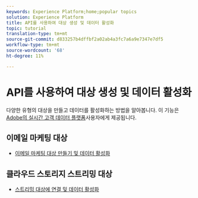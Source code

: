 ```yaml
---
keywords: Experience Platform;home;popular topics
solution: Experience Platform
title: API를 사용하여 대상 생성 및 데이터 활성화
topic: tutorial
translation-type: tm+mt
source-git-commit: d833257b4dffbf2a02ab4a3fc7a6a9e7347e7df5
workflow-type: tm+mt
source-wordcount: '68'
ht-degree: 11%

---
```



# API를 사용하여 대상 생성 및 데이터 활성화

다양한 유형의 대상을 만들고 데이터를 활성화하는 방법을 알아봅니다. 이 기능은 [Adobe의 실시간 고객 데이터 플랫폼](https://docs.adobe.com/content/help/en/experience-platform/rtcdp/overview.html)사용자에게 제공됩니다.

## 이메일 마케팅 대상

* [이메일 마케팅 대상 만들기 및 데이터 활성화](/help/rtcdp/destinations/email-marketing-api.md)

## 클라우드 스토리지 스트리밍 대상

* [스트리밍 대상에 연결 및 데이터 활성화](/help/rtcdp/destinations/streaming-destinations-api-tutorial.md)